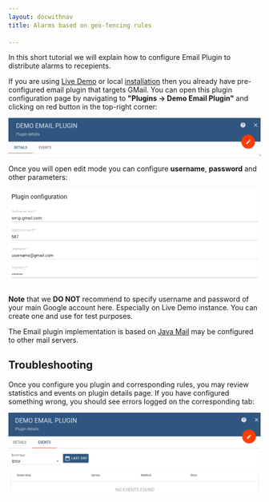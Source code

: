 ```yaml
---
layout: docwithnav
title: Alarms based on geo-fencing rules

---
```



In this short tutorial we will explain how to configure Email Plugin to distribute alarms to recepients. 

If you are using [Live Demo](http://demo.thingsboard.io) or local [installation](/docs/user-guide/install/installation-options/) then you already have pre-configured email plugin that targets GMail.
You can open this plugin configuration page by navigating to **"Plugins -> Demo Email Plugin"** and clicking on red button in the top-right corner:

  ![image](/images/samples/alarms/plugin-edit.png)
  
Once you will open edit mode you can configure **username**, **password** and other parameters:

  ![image](/images/samples/alarms/plugin-configuration.png)

**Note** that we **DO NOT** recommend to specify username and password of your main Google account here. Especially on Live Demo instance. 
You can create one and use for test purposes.

The Email plugin implementation is based on [Java Mail](https://en.wikipedia.org/wiki/JavaMail) may be configured to other mail servers.

## Troubleshooting

Once you configure you plugin and corresponding rules, you may review statistics and events on plugin details page.
If you have configured something wrong, you should see errors logged on the corresponding tab:

  ![image](/images/samples/alarms/plugin-events.png)

